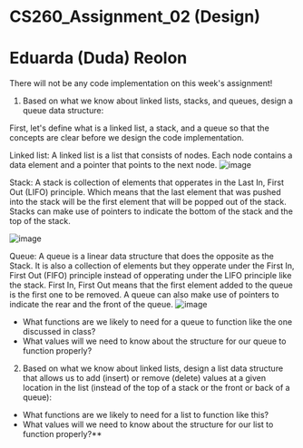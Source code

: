 # CS260_Assignment_02 (Design)
# Eduarda (Duda) Reolon

There will not be any code implementation on this week's assignment!

1. Based on what we know about linked lists, stacks, and queues, design a queue data structure:

First, let's define what is a linked list, a stack, and a queue so that the concepts are clear before we design the code implementation.

Linked list: A linked list is a list that consists of nodes. Each node contains a data element and a pointer that points to the next node. 
![image](https://github.com/dudareolon/CS260_Assignment_02/assets/102680672/51fafbbd-a87c-47e1-85c3-6b020261afb0)

Stack: A stack is collection of elements that opperates in the Last In, First Out (LIFO) principle. Which means that the last element that was pushed into the stack will be the first element that will be popped out of the stack. Stacks can make use of pointers to indicate the bottom of the stack and the top of the stack.

![image](https://github.com/dudareolon/CS260_Assignment_02/assets/102680672/294ab757-fc1b-4c62-b328-028de4635516)

Queue: A queue is a linear data structure that does the opposite as the Stack. It is also a collection of elements but they opperate under the First In, First Out (FIFO) principle instead of opperating under the LIFO principle like the stack. First In, First Out means that the first element added to the queue is the first one to be removed. A queue can also make use of pointers to indicate the rear and the front of the queue. 
![image](https://github.com/dudareolon/CS260_Assignment_02/assets/102680672/aba1ab07-46a4-4f6f-a439-af2b7e8680e9)


  - What functions are we likely to need for a queue to function like the one discussed in class?
  - What values will we need to know about the structure for our queue to function properly?

2. Based on what we know about linked lists, design a list data structure that allows us to add (insert) or remove (delete) values at a given location in the list (instead of the top of a stack or the front or back of a queue):
  - What functions are we likely to need for a list to function like this?
  - What values will we need to know about the structure for our list to function properly?**
